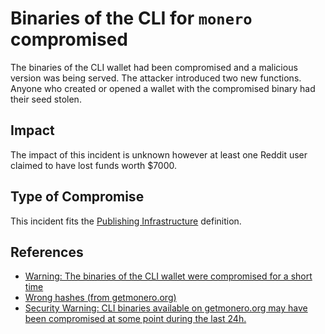 <!-- cspell:ignore monero -->
<!-- cspell:ignore getmonero -->
# Binaries of the CLI for `monero` compromised

The binaries of the CLI wallet had been compromised and a malicious version
was being served. The attacker introduced two new functions. Anyone who
created or opened a wallet with the compromised binary had their seed stolen.

## Impact

The impact of this incident is unknown however at least one Reddit user claimed
to have lost funds worth $7000.

## Type of Compromise

This incident fits the [Publishing Infrastructure](../compromise-definitions.md#publishing-infrastructure) definition.

## References

- [Warning: The binaries of the CLI wallet were compromised for a short time](https://web.getmonero.org/2019/11/19/warning-compromised-binaries.html)
- [Wrong hashes (from getmonero.org)](https://github.com/monero-project/monero/issues/6151)
- [Security Warning: CLI binaries available on getmonero.org may have been compromised at some point during the last 24h.](https://old.reddit.com/r/Monero/comments/dyfozs/security_warning_cli_binaries_available_on/)